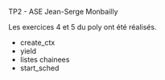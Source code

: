 TP2 - ASE
Jean-Serge Monbailly

Les exercices 4 et 5 du poly ont été réalisés.
- create_ctx
- yield
- listes chainees
- start_sched

